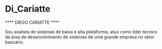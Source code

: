# Di_Cariatte
**** DIEGO CARIATTE ****

Sou analista de sistemas de baixa e alta plataforma, atuo como lider tecnico da área de desenvolvimento de sistemas de uma grande empresa no setor bancário.
